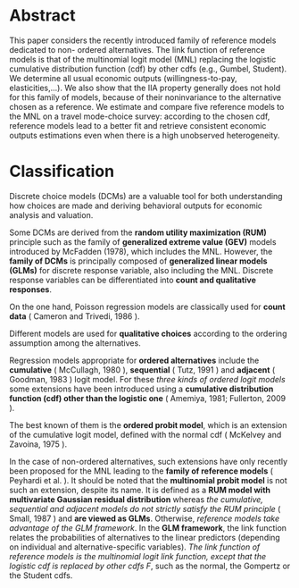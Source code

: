 # Abstract

This paper considers the recently introduced family of reference models dedicated to non- ordered alternatives. 
The link function of reference models is that of the multinomial logit model (MNL) replacing the logistic cumulative distribution function (cdf) by other cdfs (e.g., Gumbel, Student). 
We determine all usual economic outputs (willingness-to-pay, elasticities,...). 
We also show that the IIA property generally does not hold for this family of models, because of their noninvariance to the alternative chosen as a reference. 
We estimate and compare five reference models to the MNL on a travel mode-choice survey: according to the chosen cdf, reference models lead to a better fit and retrieve consistent economic outputs estimations even when there is a high unobserved heterogeneity.

# Classification

Discrete choice models (DCMs) are a valuable tool for both understanding how choices are made and deriving behavioral outputs for economic analysis and valuation. 

Some DCMs are derived from the **random utility maximization (RUM)** principle such as the family of **generalized extreme value (GEV)** models introduced by McFadden (1978), which includes the MNL. 
However, the **family of DCMs** is principally composed of **generalized linear models (GLMs)** for discrete response variable, also including the MNL. 
Discrete response variables can be differentiated into **count and qualitative responses**.

On the one hand, Poisson regression models are classically used for **count data** ( Cameron and Trivedi, 1986 ). 

Different models are used for **qualitative choices** according to the ordering assumption among the alternatives. 

Regression models appropriate for **ordered alternatives** include the **cumulative** ( McCullagh, 1980 ), **sequential** ( Tutz, 1991 ) and **adjacent** ( Goodman, 1983 ) logit model. 
For these *three kinds of ordered logit models* some extensions have been introduced using a **cumulative distribution function (cdf) other than the logistic one** ( Amemiya, 1981; Fullerton, 2009 ). 

The best known of them is the **ordered probit model**, which is an extension of the cumulative logit model, defined with the normal cdf ( McKelvey and Zavoina, 1975 ). 

In the case of non-ordered alternatives, such extensions have only recently been proposed for the MNL leading to the **family of reference models** ( Peyhardi et al. ). 
It should be noted that the **multinomial probit model** is not such an extension, despite its name. 
It is defined as a **RUM model with multivariate Gaussian residual distribution** whereas *the cumulative, sequential and adjacent models do not strictly satisfy the RUM principle* ( Small, 1987 ) and **are viewed as GLMs**. 
Otherwise, *reference models take advantage of the GLM framework*. 
In the **GLM framework**, the link function relates the probabilities of alternatives to the linear predictors (depending on individual and alternative-specific variables). 
*The link function of reference models is the multinomial logit link function, except that the logistic cdf is replaced by other cdfs* $F$, such as the normal, the Gompertz or the Student cdfs. 
